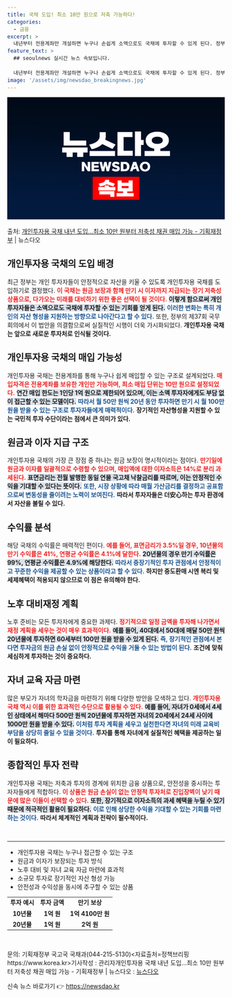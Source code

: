 ```yaml
---
title: 국채 도입! 최소 10만 원으로 저축 가능하다!
categories:
  - 금융
excerpt: >
  내년부터 전용계좌만 개설하면 누구나 손쉽게 소액으로도 국채에 투자할 수 있게 된다. 정부는 5일 제37회 국…
feature_text: >
  ## seoulnews 실시간 뉴스 속보입니다.

  내년부터 전용계좌만 개설하면 누구나 손쉽게 소액으로도 국채에 투자할 수 있게 된다. 정부는 5일 제37회 국…
image: '/assets/img/newsdao_breakingnews.jpg'
---
```


![뉴스다오 속보](/assets/img/newsdao_breakingnews.jpg)

<p>출처: <a href="https://newsdao.kr/1807" rel="dofollow">개인투자용 국채 내년 도입…최소 10만 원부터 저축성 채권 매입 가능 - 기획재정부</a> | 뉴스다오</p>

<h2 data-ke-size="size26">개인투자용 국채의 도입 배경</h2>

<p data-ke-size="size16">최근 정부는 개인 투자자들이 안정적으로 자산을 키울 수 있도록 개인투자용 국채를 도입하기로 결정했다. <b><span style="color: #ee2323;">이 국채는 원금 보장과 함께 만기 시 이자까지 지급되는 장기 저축성 상품으로, 다가오는 미래를 대비하기 위한 좋은 선택이 될 것이다.</span></b> <b><span style="background-color: #21538527;">이렇게 함으로써 개인 투자자들은 소액으로도 국채에 투자할 수 있는 기회를 얻게 된다.</span></b> <b><span style="color: #1a5490;">이러한 변화는 특히 개인의 자산 형성을 지원하는 방향으로 나아간다고 할 수 있다.</span></b> 또한, 정부의 제37회 국무회의에서 이 법안을 의결함으로써 실질적인 시행이 더욱 가시화되었다. <b>개인투자용 국채는 앞으로 새로운 투자처로 인식될 것이다.</b></p>

<h2 data-ke-size="size26">개인투자용 국채의 매입 가능성</h2>

<p data-ke-size="size16">개인투자용 국채는 전용계좌를 통해 누구나 쉽게 매입할 수 있는 구조로 설계되었다. <b><span style="color: #ee2323;">매입자격은 전용계좌를 보유한 개인만 가능하며, 최소 매입 단위는 10만 원으로 설정되었다.</span></b> <b><span style="background-color: #21538527;">연간 매입 한도는 1인당 1억 원으로 제한되어 있으며, 이는 소액 투자자에게도 부담 없이 접근할 수 있는 모델이다.</span></b> <b><span style="color: #1a5490;">따라서 월 50만 원씩 20년 동안 투자하면 만기 시 월 100만 원을 받을 수 있는 구조로 투자자들에게 매력적이다.</span></b> <b>장기적인 자산형성을 지원할 수 있는 국민적 투자 수단이라는 점에서 큰 의미가 있다.</b></p>

<h2 data-ke-size="size26">원금과 이자 지급 구조</h2>

<p data-ke-size="size16">개인투자용 국채의 가장 큰 장점 중 하나는 원금 보장이 명시적이라는 점이다. <b><span style="color: #ee2323;">만기일에 원금과 이자를 일괄적으로 수령할 수 있으며, 매입액에 대한 이자소득은 14%로 분리 과세된다.</span></b> <b><span style="background-color: #21538527;">표면금리는 전월 발행한 동일 연물 국고채 낙찰금리를 따르며, 이는 안정적인 수익을 기대할 수 있다는 뜻이다.</span></b> <b><span style="color: #1a5490;">또한, 시장 상황에 따라 매월 가산금리를 결정하고 공표함으로써 변동성을 줄이려는 노력이 보여진다.</span></b> <b>따라서 투자자들은 더安心하는 투자 환경에서 자산을 불릴 수 있다.</b></p>

<h2 data-ke-size="size26">수익률 분석</h2>

<p data-ke-size="size16">해당 국채의 수익률은 매력적인 편이다. <b><span style="color: #ee2323;">예를 들어, 표면금리가 3.5%일 경우, 10년물의 만기 수익률은 41%, 연평균 수익률은 4.1%에 달한다.</span></b> <b><span style="background-color: #21538527;">20년물의 경우 만기 수익률은 99%, 연평균 수익률은 4.9%에 해당한다.</span></b> <b><span style="color: #1a5490;">따라서 중장기적인 투자 관점에서 안정적이고 꾸준한 수익을 제공할 수 있는 상품이라고 할 수 있다.</span></b> <b>하지만 중도환매 시엔 복리 및 세제혜택이 적용되지 않으므로 이 점은 유의해야 한다.</b></p>

<h2 data-ke-size="size26">노후 대비재정 계획</h2>

<p data-ke-size="size16">노후 준비는 모든 투자자에게 중요한 과제다. <b><span style="color: #ee2323;">정기적으로 일정 금액을 투자해 나가면서 재정 계획을 세우는 것이 매우 효과적이다.</span></b> <b><span style="background-color: #21538527;">예를 들어, 40대에서 50대에 매달 50만 원씩 20년물에 투자하면 60세부터 100만 원을 받을 수 있게 된다.</span></b> <b><span style="color: #1a5490;">즉, 장기적인 관점에서 본다면 투자금의 원금 손실 없이 안정적으로 수익을 거둘 수 있는 방법이 된다.</span></b> <b>조건에 맞춰 세심하게 투자하는 것이 중요하다.</b></p>

<h2 data-ke-size="size26">자녀 교육 자금 마련</h2>

<p data-ke-size="size16">많은 부모가 자녀의 학자금을 마련하기 위해 다양한 방안을 모색하고 있다. <b><span style="color: #ee2323;">개인투자용 국채 역시 이를 위한 효과적인 수단으로 활용될 수 있다.</span></b> <b><span style="background-color: #21538527;">예를 들어, 자녀가 0세에서 4세인 상태에서 해마다 500만 원씩 20년물에 투자하면 자녀의 20세에서 24세 사이에 1000만 원을 받을 수 있다.</span></b> <b><span style="color: #1a5490;">이처럼 투자 계획을 세우고 실천한다면 자녀의 미래 교육비 부담을 상당히 줄일 수 있을 것이다.</span></b> <b>투자를 통해 자녀에게 실질적인 혜택을 제공하는 일이 필요하다.</b></p>

<h2 data-ke-size="size26">종합적인 투자 전략</h2>

<p data-ke-size="size16">개인투자용 국채는 저축과 투자의 경계에 위치한 금융 상품으로, 안전성을 중시하는 투자자들에게 적합하다. <b><span style="color: #ee2323;">이 상품은 원금 손실이 없는 안정적 투자처로 진입장벽이 낮기 때문에 많은 이들이 선택할 수 있다.</span></b> <b><span style="background-color: #21538527;">또한, 장기적으로 이자소득의 과세 혜택을 누릴 수 있기 때문에 적극적인 활용이 필요하다.</span></b> <b><span style="color: #1a5490;">이로 인해 상당한 수익을 기대할 수 있는 기회를 마련하는 것이다.</span></b> <b>따라서 체계적인 계획과 전략이 필수적이다.</b></p>

<p data-ke-size="size16">&nbsp;</p>

<hr/>

<ul>
<li>개인투자용 국채는 누구나 접근할 수 있는 구조</li>
<li>원금과 이자가 보장되는 투자 방식</li>
<li>노후 대비 및 자녀 교육 자금 마련에 효과적</li>
<li>소규모 투자로 장기적인 자산 형성 가능</li>
<li>안전성과 수익성을 동시에 추구할 수 있는 상품</li>
</ul>

<table>
<tr>
<td style="text-align: center; height: 17px;"><b>투자 예시</b></td>
<td style="text-align: center; height: 17px;"><b>투자 금액</b></td>
<td style="text-align: center; height: 17px;"><b>만기 보상</b></td>
</tr>
<tr>
<td style="text-align: center; height: 17px;"><b>10년물</b></td>
<td style="text-align: center; height: 17px;"><b>1억 원</b></td>
<td style="text-align: center; height: 17px;"><b>1억 4100만 원</b></td>
</tr>
<tr>
<td style="text-align: center; height: 17px;"><b>20년물</b></td>
<td style="text-align: center; height: 17px;"><b>1억 원</b></td>
<td style="text-align: center; height: 17px;"><b>2억 원</b></td>
</tr>
</table>

<p data-ke-size="size16">&nbsp;</p>

<p data-ke-size="size16">문의: 기획재정부 국고국 국채과(044-215-5130)<자료출처=정책브리핑 https://www.korea.kr>기사작성 : 관리자개인투자용 국채 내년 도입…최소 10만 원부터 저축성 채권 매입 가능 - 기획재정부 | 뉴스다오  : <a href="https://newsdao.kr/1807" target="_blank" rel="noopener noreferrer">뉴스다오</a></p>

 

신속 뉴스 바로가기 👉 <a href="https://newsdao.kr" rel="dofollow">https://newsdao.kr</a>


